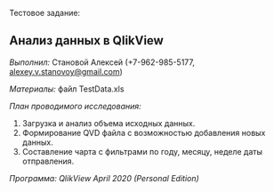 Тестовое задание:
## Анализ данных в QlikView
_Выполнил:_ Становой Алексей (+7-962-985-5177,  alexey.v.stanovoy@gmail.com)

_Материалы:_ файл TestData.xls

_План проводимого исследования:_
1. Загрузка и анализ объема исходных данных.
2. Формирование QVD файла с возможностью добавления новых данных.
3. Составление чарта с фильтрами по году, месяцу, неделе даты отправления.

_Программа: QlikView April 2020 (Personal Edition)_

